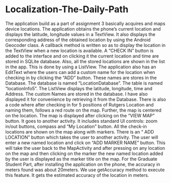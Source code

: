 # Localization-The-Daily-Path

The application build as a part of assignment 3 basically acquires and maps device locations. The application obtains the phone’s current location and displays the latitude, longitude values in a TextView. It also displays the corresponding address of the obtained location by using the Android Geocoder class. A callback method is written so as to display the location in the TextView when a new location is available. A “CHECK IN” button is added to the interface and on clicking it the current location and time are stored in SQLite database. Also, all the stored locations are shown in the list in the app. This is done by using a ListView.
The application also has an EditText where the users can add a custom name for the location when checking in by clicking the “ADD” button. These names are stores in the Database. The database is named “LocationDatabase”. The table is named “locationInfo5”. The ListView displays the latitude, longitude, time and Address. The custom Names are stored in the database. I have also displayed it for convenience by retrieving it from the Database.
There is also a code where after checking in for 5 positions of Rutgers Location and naming them, follows a red route on the map.
Further, the map is centered on the location. The map is displayed after clicking on the “VIEW MAP” button. It goes to another activity. It includes standard UI controls: zoom in/out buttons, compass and “My Location” button. All the check-in locations are shown on the map along with markers. There is an “ ADD LOCATION” button which takes the user to another activity. The user will enter a new named location and click on “ADD MARKER NAME” button. This will take the user back to the MapActivity and after pressing on any location on the map and then clicking on the marker the new named location added by the user is displayed as the marker title on the map.
For the Graduate Student Part, after installing the application on the phone, the accuracy in meters found was about 20meters. We use getAccuracy method to execute this feature. It gets the estimated accuracy of the location in meters.
